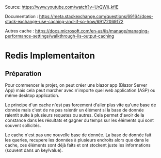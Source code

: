 Source: https://www.youtube.com/watch?v=UrQWii_kfIE

Documentation : https://meta.stackexchange.com/questions/69164/does-stack-exchange-use-caching-and-if-so-how/69172#69172

Autres cache : https://docs.microsoft.com/en-us/iis/manage/managing-performance-settings/walkthrough-iis-output-caching

# Redis Implementaiton

## Préparation

Pour commencer le projet, on peut créer une blazor app (Blazor Server App) mais cela peut marcher avec n'importe quel web application (ASP) ou même desktop application.

Le principe d'un cache n'est pas forcement d'aller plus vite qu'une base de donnée mais c'est de ne pas ralentir un élément si la base de donnée ralentit suite à plusieurs requetes ou autres. Cela permet d'avoir de la constance dans les résultats et gagner du temps sur les éléments qui sont souvent sollicités.

Le cache n'est pas une nouvelle base de donnée. La base de donnée fait les queries, recupere les données à plusieurs endroits alors que dans le cache, ces éléments sont déjà faits et ont stockent juste les informations (souvent dans un key/value).
